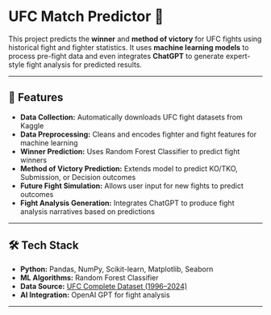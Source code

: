 # UFC Match Predictor 🥊  

This project predicts the **winner** and **method of victory** for UFC fights using historical fight and fighter statistics. It uses **machine learning models** to process pre-fight data and even integrates **ChatGPT** to generate expert-style fight analysis for predicted results.  

---

## 📌 Features  
- **Data Collection:** Automatically downloads UFC fight datasets from Kaggle  
- **Data Preprocessing:** Cleans and encodes fighter and fight features for machine learning  
- **Winner Prediction:** Uses Random Forest Classifier to predict fight winners  
- **Method of Victory Prediction:** Extends model to predict KO/TKO, Submission, or Decision outcomes  
- **Future Fight Simulation:** Allows user input for new fights to predict outcomes  
- **Fight Analysis Generation:** Integrates ChatGPT to produce fight analysis narratives based on predictions  

---

## 🛠 Tech Stack  
- **Python:** Pandas, NumPy, Scikit-learn, Matplotlib, Seaborn  
- **ML Algorithms:** Random Forest Classifier  
- **Data Source:** [UFC Complete Dataset (1996–2024)](https://www.kaggle.com/datasets/maksbasher/ufc-complete-dataset-all-events-1996-2024)  
- **AI Integration:** OpenAI GPT for fight analysis  

---
